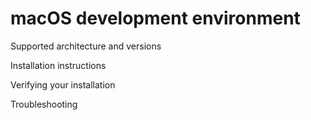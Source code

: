 # macOS development environment

Supported architecture and versions

Installation instructions

Verifying your installation

Troubleshooting